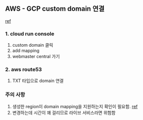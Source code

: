 ## AWS - GCP custom domain 연결
[ref](https://thatapicompany.com/how-to-map-a-domain-from-aws-to-cloudrun/)

### 1. cloud run console
1. custom domain 클릭
2. add mapping
3. webmaster central 가기

### 2. aws route53
1. TXT 타입으로 domain 연결

### 주의 사항
1. 생성한 region이 domain mapping을 지원하는지 확인이 필요함. [ref](https://cloud.google.com/run/docs/mapping-custom-domains?hl=ko&_gl=1*1r3olgz*_ga*MjAwMzI1ODgzMi4xNjUwNDI2OTI5*_ga_WH2QY8WWF5*MTcyMDQ4NzU3OS4zMDEuMS4xNzIwNDkxNDMyLjIxLjAuMA..&_ga=2.148653108.-2003258832.1650426929#run)
2. 변경하는데 시간이 꽤 걸리므로 라이브 서비스라면 위험함
